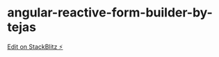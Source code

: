 # angular-reactive-form-builder-by-tejas

[Edit on StackBlitz ⚡️](https://stackblitz.com/edit/angular-reactive-form-builder-by-tejas)